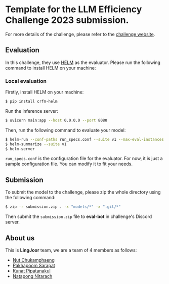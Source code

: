 # Template for the LLM Efficiency Challenge 2023 submission.

For more details of the challenge, please refer to the [challenge website](https://llm-efficiency-challenge.github.io/).

## Evaluation

In this challenge, they use [HELM](https://crfm.stanford.edu/helm/) as the evaluator. Please run the following command to install HELM on your machine:

### Local evaluation

Firstly, install HELM on your machine:

```zsh
$ pip install crfm-helm
```

Run the inference server:

```zsh
$ uvicorn main:app --host 0.0.0.0 --port 8080
```

Then, run the following command to evaluate your model:

```zsh
$ helm-run --conf-paths run_specs.conf --suite v1 --max-eval-instances 1000
$ helm-summarize --suite v1 
$ helm-server
```

`run_specs.conf` is the configuration file for the evaluator. For now, it is just a sample configuration file. You can modify it to fit your needs.

## Submission

To submit the model to the challenge, please zip the whole directory using the following command:

```zsh
$ zip -r submission.zip . -x "models/*" -x ".git/*"
```

Then submit the `submission.zip` file to **eval-bot** in challenge's Discord server.

## About us

This is **LingJoor** team, we are a team of 4 members as follows:

- [Nut Chukamphaeng](https://github.com/nutorbit)
- [Pakhapoom Sarapat](https://github.com/pakhapoom)
- [Kunat Pipatanakul](https://github.com/kunato)
- [Natapong Nitarach](https://github.com/nat-nischw)
